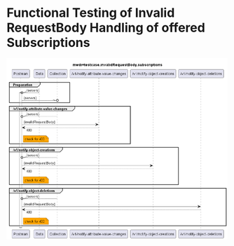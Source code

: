# Functional Testing of Invalid RequestBody Handling of offered Subscriptions  

![Overview](./mwdi+diagram.invalidRequestBody.subscriptions.png)  
